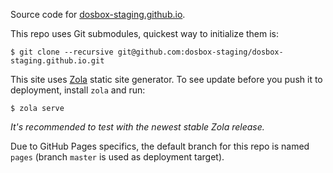 Source code for [dosbox-staging.github.io](https://dosbox-staging.github.io/).

This repo uses Git submodules, quickest way to initialize them is:

    $ git clone --recursive git@github.com:dosbox-staging/dosbox-staging.github.io.git

This site uses [Zola](https://www.getzola.org/) static site generator.
To see update before you push it to deployment, install `zola` and run:

    $ zola serve

*It's recommended to test with the newest stable Zola release.*

Due to GitHub Pages specifics, the default branch for this repo is named `pages`
(branch `master` is used as deployment target).
